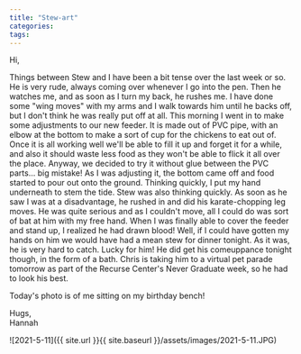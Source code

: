 ```yaml
---
title: "Stew-art"
categories:
tags:
---
```


Hi,

Things between Stew and I have been a bit tense over the last week or so. He is very rude, always coming over whenever I go into the pen. Then he watches me, and as soon as I turn my back, he rushes me. I have done some "wing moves" with my arms and I walk towards him until he backs off, but I don't think he was really put off at all. This morning I went in to make some adjustments to our new feeder. It is made out of PVC pipe, with an elbow at the bottom to make a sort of cup for the chickens to eat out of. Once it is all working well we'll be able to fill it up and forget it for a while, and also it should waste less food as they won't be able to flick it all over the place. Anyway, we decided to try it without glue between the PVC parts... big mistake! As I was adjusting it, the bottom came off and food started to pour out onto the ground. Thinking quickly, I put my hand underneath to stem the tide. Stew was also thinking quickly. As soon as he saw I was at a disadvantage, he rushed in and did his karate-chopping leg moves. He was quite serious and as I couldn't move, all I could do was sort of bat at him with my free hand. When I was finally able to cover the feeder and stand up, I realized he had drawn blood! Well, if I could have gotten my hands on him we would have had a mean stew for dinner tonight. As it was, he is very hard to catch. Lucky for him! He did get his comeuppance tonight though, in the form of a bath. Chris is taking him to a virtual pet parade tomorrow as part of the Recurse Center's Never Graduate week, so he had to look his best.

Today's photo is of me sitting on my birthday bench!

Hugs,<br />
Hannah

![2021-5-11]({{ site.url }}{{ site.baseurl }}/assets/images/2021-5-11.JPG)

